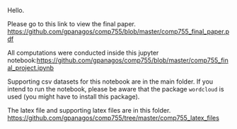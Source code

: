 Hello.

Please go to this link to view the final paper.
https://github.com/gpanagos/comp755/blob/master/comp755_final_paper.pdf

All computations were conducted inside this jupyter notebook:https://github.com/gpanagos/comp755/blob/master/comp755_final_project.ipynb

Supporting csv datasets for this notebook are in the main folder. If you intend to run the notebook, please be aware that the package `wordcloud` is used (you might have to install this package).

The latex file and supporting latex files are in this folder.
https://github.com/gpanagos/comp755/tree/master/comp755_latex_files
